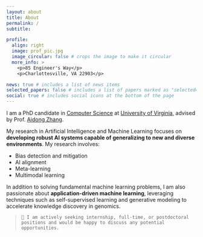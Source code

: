 ```yaml
---
layout: about
title: About
permalink: /
subtitle:

profile:
  align: right
  image: prof_pic.jpg
  image_circular: false # crops the image to make it circular
  more_info: >
    <p>85 Engineer's Way</p>
    <p>Charlottesville, VA 22903</p>

news: true # includes a list of news items
selected_papers: false # includes a list of papers marked as "selected={true}"
social: true # includes social icons at the bottom of the page
---
```


I am a PhD candidate in [Computer Science](https://engineering.virginia.edu/departments/computer-science)  at [University of Virginia](https://www.virginia.edu/),
advised by Prof. [Aidong Zhang](https://engineering.virginia.edu/faculty/aidong-zhang).

My research in Artificial Intelligence and Machine Learning focuses on **developing robust AI systems capable of generalizing to new and diverse environments**.
My research involves:

- Bias detection and mitigation
- AI alignment
- Meta-learning
- Multimodal learning

In addition to solving fundamental machine learning problems, I am also passionate about **application-driven machine learning**, leveraging techniques such as self-supervised learning and generative modeling to accelerate knowledge discovery in genomics.

 > `📣 I am actively seeking internship, full-time, or postdoctoral positions and would be happy to discuss any potential opportunities.`
